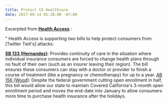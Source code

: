 ```yaml
---
title: Protect CA Healthcare
date: 2017-09-14 05:38:00 -07:00
---
```


Excerpted from [**Health Access**](http://www.health-access.org/) :

"   Health Access is supporting two bills to help protect consumers from [Twitter Twit's] attacks:

[**SB 133 (Hernandez)**](http://sd22.senate.ca.gov/news/2017-08-29-893-kpcc-bill-aims-help-those-complex-conditions-if-their-insurer-leaves-market): Provides continuity of care in the situation where individual insurance consumers are forced to change health plans through no fault of their own (such as an insurer leaving their region). The bill ensures these consumers can stay with a doctor or provider to finish a course of treatment (like a pregnancy or chemotherapy) for up to a year. 
[AB 156 (Wood)](https://leginfo.legislature.ca.gov/faces/billNavClient.xhtml?bill_id=201720180AB156): Despite the federal government cutting open enrollment in half, this bill would allow our state to maintain Covered California's 3-month open enrollment period and moves the end-date into January to allow consumers more time to purchase health insurance after the holidays. 
